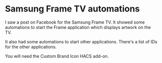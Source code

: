 # Samsung Frame TV automations

I saw a post on Facebook for the Samsung Frame TV. It showed some automations to start the Frame application which displays artwork on the TV.

It also had some automations to start other applications. There's a list of IDs for the other applications.

You will need the Custom Brand Icon HACS add-on. 